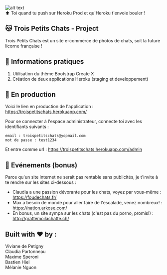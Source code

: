 
![alt text](https://media.giphy.com/media/mM08Ca5WLdJw4/giphy.gif)   
:arrow_up: Toi quand tu push sur Heroku Prod et qu'Heroku t'envoie bouler !

## :kissing_cat: Trois Petits Chats - Project 

Trois Petits Chats est un site e-commerce de photos de chats, soit la future licorne française !   

## :information_desk_person: Informations pratiques 

1. Utilisation du thème Bootstrap Create X  
2. Création de deux applications Heroku (staging et developpement)  

## :robot: En production

Voici le lien en production de l'application : <https://troispetitschats.herokuapp.com/>  

Pour se connecter à l'espace administrateur, connecte toi avec les identifiants suivants :  
```
email : troispetitschats@yopmail.com
mot de passe : test1234
```

Et entre comme url : <https://troispetitschats.herokuapp.com/admin>  

## :loudspeaker: Evénements (bonus)

Parce qu'un site internet ne serait pas rentable sans publicités, je t'invite à te rendre sur les sites ci-dessous :  
* Claudia a une passion dévorante pour les chats, voyez par vous-même : <https://foudechats.fr/>    
* Max a besoin de monde pour aller faire de l'escalade, venez nombreux! : <https://nation.arkose.com/>  
* En bonus, un site sympa sur les chats (c'est pas du porno, promis!) : <http://grattemoilachatte.ch/>  

## Built with :heart: by : 

Viviane de Petigny  
Claudia Partonneau    
Maxime Speroni    
Bastien Hiel   
Mélanie Nguon    


